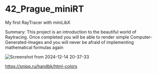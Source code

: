 # 42_Prague_miniRT
My first RayTracer with miniLibX


Summary: This project is an introduction to the beautiful world of Raytracing.
Once completed you will be able to render simple Computer-Generated-Images and you
will never be afraid of implementing mathematical formulas again


![Screenshot from 2024-12-14 20-37-33](https://github.com/user-attachments/assets/913badd5-08fa-4e78-b025-4da192e5c2af)



https://snipp.ru/handbk/html-colors
